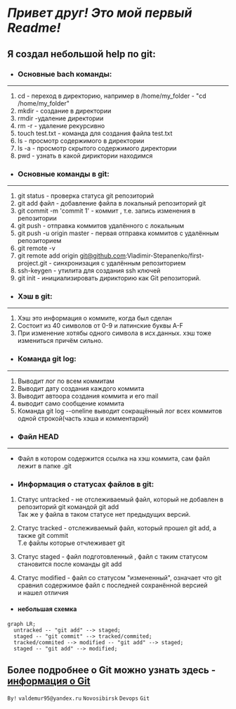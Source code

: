 # *Привет друг! Это мой первый Readme!*  

## Я создал небольшой help по git:  

* ### Основные bach команды:  
 ---  
1. cd - переход в директорию, например в /home/my_folder - "cd /home/my_folder"  
2. mkdir - создание в директории  
3. rmdir -удаление директории  
4. rm -r - удаление рекурсивно  
5. touch test.txt - команда для создания файла test.txt  
6. ls - просмотр содержимого в директории  
7. ls -a - просмотр скрытого содержимого директории  
8. pwd - узнать в какой дириктории находимся  

* ### Основные команды в git:  
---  
1. git status - проверка статуса git репозиторий  
2. git add файл - добавление файла в локальный репозиторий git  
3. git commit -m 'commit 1' - коммит , т.е. запись изменения в репозитории  
4. git push - отправка коммитов удалённого с локальным  
5. git push -u origin master - первая отправка коммитов с удалённым репозиторием  
6. git remote -v  
7. git remote add origin git@github.com:Vladimir-Stepanenko/first-project.git - синхронизация с удалённым репозиторием  
8. ssh-keygen - утилита для создания ssh ключей  
9. git init - инициализировать дирикторию как Git репозиторий.  

* ### Хэш в git:  
---  

1. Хэш это информация о коммите, когда был сделан  
2. Состоит из 40 символов от 0-9 и латинские буквы A-F  
3. При изменение хотябы одного символа в исх.данных. хэш тоже измениться причём сильно.  

* ### Команда git log:  
---  

1. Выводит лог по всем коммитам  
2. Выводит дату создания каждого коммита  
3. Выводит автоора создания коммита и его mail  
4. выводит само сообщение коммита  
5. Команда git log --oneline выводит сокращённый лог всех коммитов одной строкой(часть хэша и комментарий)  

* ### Файл HEAD  
---  
- Файл в котором содержится ссылка на хэш коммита, сам файл лежит в папке .git  

* ### Информация о статусах файлов в git:  

1. Статус untracked - не отслеживаемый файл, который не добавлен в репозиторий git командой git add  
Так же у файла в таком статусе нет предыдущих версий.  

2. Статус tracked - отслеживаемый файл, который прошел git add, а также git commit  
Т.е файлы которые отчлеживает git  

3. Статус staged - файл подготовленный , файл с таким статусом становится после команды git add  

4. Статус modified - файл со статусом "измененный", означает что git сравнил содержимое файл с последней сохранённой версией  
и нашел отличия  

* #### небольшая схемка

```mermaid
graph LR;
  untracked -- "git add" --> staged;
  staged -- "git commit" --> tracked/commited;
  tracked/commited --> modified -- "git add" --> staged;
  staged -- "git add" --> modified;
```  


## Более подробнее о Git можно узнать здесь - [информация о Git](https://github.com/git/git/blob/master/README.md)  

```By!``` ```valdemur95@yandex.ru``` ```Novosibirsk``` ```Devops``` ```Git```
